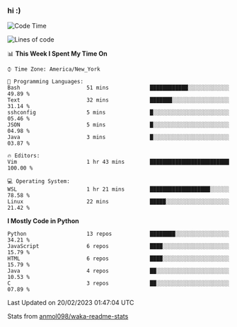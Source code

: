 ### hi :)

<!--START_SECTION:waka-->
![Code Time](http://img.shields.io/badge/Code%20Time-953%20hrs%2013%20mins-blue)

![Lines of code](https://img.shields.io/badge/From%20Hello%20World%20I%27ve%20Written-2%20Million%20lines%20of%20code-blue)

📊 **This Week I Spent My Time On** 

```text
⌚︎ Time Zone: America/New_York

💬 Programming Languages: 
Bash                     51 mins             ████████████░░░░░░░░░░░░░   49.89 % 
Text                     32 mins             ███████░░░░░░░░░░░░░░░░░░   31.14 % 
sshconfig                5 mins              █░░░░░░░░░░░░░░░░░░░░░░░░   05.46 % 
JSON                     5 mins              █░░░░░░░░░░░░░░░░░░░░░░░░   04.98 % 
Java                     3 mins              █░░░░░░░░░░░░░░░░░░░░░░░░   03.87 % 

🔥 Editors: 
Vim                      1 hr 43 mins        █████████████████████████   100.00 % 

💻 Operating System: 
WSL                      1 hr 21 mins        ███████████████████░░░░░░   78.58 % 
Linux                    22 mins             █████░░░░░░░░░░░░░░░░░░░░   21.42 % 

```

**I Mostly Code in Python** 

```text
Python                   13 repos            ████████░░░░░░░░░░░░░░░░░   34.21 % 
JavaScript               6 repos             ████░░░░░░░░░░░░░░░░░░░░░   15.79 % 
HTML                     6 repos             ████░░░░░░░░░░░░░░░░░░░░░   15.79 % 
Java                     4 repos             ██░░░░░░░░░░░░░░░░░░░░░░░   10.53 % 
C                        3 repos             ██░░░░░░░░░░░░░░░░░░░░░░░   07.89 % 

```



 Last Updated on 20/02/2023 01:47:04 UTC
<!--END_SECTION:waka-->

Stats from [anmol098/waka-readme-stats](https://github.com/anmol098/waka-readme-stats)